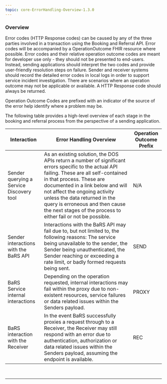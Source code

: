 ```yaml
---
topic: core-ErrorHandling-Overview-1.3.0
---
```


### Overview

Error codes (HTTP Response codes) can be caused by any of the three parties involved in a transaction using the Booking and Referral API. Error codes will be accompanied by a OperationOutcome FHIR resource where possible.  Error codes and their relative operation outcome codes are meant for developer use only - they should not be presented to end-users. Instead, sending applications should interpret the two codes and provide user-friendly resolution steps on failure. Sender and receiver systems should record the detailed error codes in local logs in order to support service incident investigation. There are scenarios where an operation outcome may not be applicable or available. A HTTP Response code should always be returned.

Operation Outcome Codes are prefixed with an indicator of the source of the error help identify where a problem may be.

The following table provides a high-level overview of each stage in the booking and referral process from the perspective of a sending application.

| Interaction                              | Error Handling Overview                                                                                                                                                                                                                                                                                                                                                         | Operation Outcome Prefix |
|------------------------------------------|---------------------------------------------------------------------------------------------------------------------------------------------------------------------------------------------------------------------------------------------------------------------------------------------------------------------------------------------------------------------------------|--------------------------|
| Sender querying a Service Discovery tool | As an existing solution, the DOS APIs return a number of significant errors specific to the actual API failing. These are all self-contained in that process. These are documented in a link below and will not affect the ongoing activity unless the data returned in the query is erroneous and then cause the next stages of the process to either fail or not be possible. | N/A                      |
| Sender interactions with the BaRS API    | Interactions with the BaRS API may fail due to, but not limited to, the following reasons: The service being unavailable to the sender, the Sender being unauthenticated, the Sender reaching or exceeding a rate limit, or badly formed requests being sent.                                                                                                                   | SEND                     |
| BaRS Service internal interactions       | Depending on the operation requested, internal interactions may fail within the proxy due to non-existent resources, service failures or data related issues within the Senders payload.                                                                                                                                                                                        | PROXY                    |
| BaRS interaction with the Receiver       | In the event BaRS successfully proxies a request through to a Receiver, the Receiver may still respond with an error due to authentication, authorization or data related issues within the Senders payload, assuming the endpoint is available.                                                                                                                                | REC                      |

<br>
<hr>
